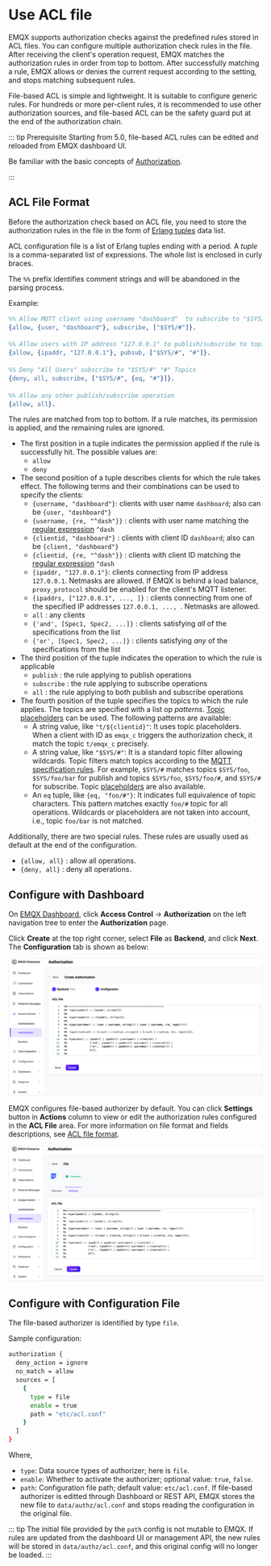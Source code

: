 # Use ACL file

EMQX supports authorization checks against the predefined rules stored in ACL files. You can configure multiple authorization check rules in the file. After receiving the client's operation request, EMQX matches the authorization rules in order from top to bottom. After successfully matching a rule, EMQX allows or denies the current request according to the setting, and stops matching subsequent rules. 

File-based ACL is simple and lightweight. It is suitable to configure generic rules. For hundreds or more per-client rules, it is recommended to use other authorization sources, and file-based ACL can be the safety guard put at the end of the authorization chain. 

::: tip Prerequisite
Starting from 5.0, file-based ACL rules can be edited and reloaded from EMQX dashboard UI.

Be familiar with the basic concepts of [Authorization](./authz.md).

:::

## ACL File Format

Before the authorization check based on ACL file, you need to store the authorization rules in the file in the form of [Erlang tuples](https://www.erlang.org/doc/reference_manual/data_types.html#tuple) data list.

ACL configuration file is a list of Erlang tuples ending with a period. A _tuple_ is a comma-separated list of expressions. The whole list is enclosed in curly braces.

The `%%` prefix identifies comment strings and will be abandoned in the parsing process.

Example:

```erlang
%% Allow MQTT client using username "dashboard"  to subscribe to "$SYS/#" topics
{allow, {user, "dashboard"}, subscribe, ["$SYS/#"]}.

%% Allow users with IP address "127.0.0.1" to publish/subscribe to topics "$SYS/#", "#"
{allow, {ipaddr, "127.0.0.1"}, pubsub, ["$SYS/#", "#"]}.

%% Deny "All Users" subscribe to "$SYS/#" "#" Topics
{deny, all, subscribe, ["$SYS/#", {eq, "#"}]}.

%% Allow any other publish/subscribe operation
{allow, all}.
```

The rules are matched from top to bottom. If a rule matches, its permission is applied, and the remaining rules are ignored.

- The first position in a tuple indicates the permission applied if the rule is successfully hit. The possible values are:
  * `allow`
  * `deny`
- The second position of a tuple describes clients for which the rule takes effect. The following terms and their combinations can be used to specify the clients:
  * `{username, "dashboard"}`: clients with user name `dashboard`; also can be `{user, "dashboard"}`
  * `{username, {re, "^dash"}}` : clients with user name matching the [regular expression](https://www.erlang.org/doc/man/re.html#regexp_syntax) `^dash`
  * `{clientid, "dashboard"}` : clients with client ID `dashboard`; also can be `{client, "dashboard"}`
  * `{clientid, {re, "^dash"}}` : clients with client ID matching the [regular expression](https://www.erlang.org/doc/man/re.html#regexp_syntax) `^dash`
  * `{ipaddr, "127.0.0.1"}`: clients connecting from IP address `127.0.0.1`. Netmasks are allowed. If EMQX is behind a load balance, `proxy_protocol` should be enabled for the client's MQTT listener. 
  * `{ipaddrs, ["127.0.0.1", ..., ]}` : clients connecting from one of the specified IP addresses `127.0.0.1, ..., `. Netmasks are allowed.
  * `all` : any clients
  * `{'and', [Spec1, Spec2, ...]}` : clients satisfying _all_ of the specifications from the list
  * `{'or', [Spec1, Spec2, ...]}` : clients satisfying _any_ of the specifications from the list
- The third position of the tuple indicates the operation to which the rule is applicable
  * `publish` : the rule applying to publish operations
  * `subscribe` : the rule applying to subscribe operations
  * `all` : the rule applying to both publish and subscribe operations
- The fourth position of the tuple specifies the topics to which the rule applies. The topics are specified with a list op _patterns_. [Topic placeholders](./authz.md#topic-placeholders) can be used. The following patterns are available:
  * A string value, like `"t/${clientid}"`: It uses topic placeholders. When a client with ID as `emqx_c` triggers the authorization check, it match the topic `t/emqx_c`  precisely. 
  * A string value, like `"$SYS/#"`: It is a standard topic filter allowing wildcards. Topic filters match topics according to the [MQTT specification rules](http://docs.oasis-open.org/mqtt/mqtt/v3.1.1/errata01/os/mqtt-v3.1.1-errata01-os-complete.html#_Toc442180920). For example, `$SYS/#` matches topics `$SYS/foo`, `$SYS/foo/bar` for publish and topics `$SYS/foo`, `$SYS/foo/#`, and `$SYS/#` for subscribe. Topic [placeholders](./authz.md#topic-placeholders) are also available.
  * An `eq` tuple, like `{eq, "foo/#"}`: It indicates full equivalence of topic characters. This pattern matches exactly `foo/#` topic for all operations. Wildcards or placeholders are not taken into account, i.e., topic `foo/bar` is not matched.

Additionally, there are two special rules. These rules are usually used as default at the end of the configuration.
- `{allow, all}` : allow all operations.
- `{deny, all}` : deny all operations.

## Configure with Dashboard

On [EMQX Dashboard](http://127.0.0.1:18083/#/authentication), click **Access Control** -> **Authorization** on the left navigation tree to enter the **Authorization** page. 

Click **Create** at the top right corner, select **File** as **Backend**, and click **Next**. The **Configuration** tab is shown as below:

![authz-file_ee](./assets/authz-file_ee.png)

EMQX configures file-based authorizer by default. You can click **Settings** button in **Actions** column to view or edit the authorization rules configured in the **ACL File** area. For more information on file format and fields descriptions, see [ACL file format](#acl-file-format).

![dashboard-edit-ACL-file_ee](./assets/dashboard-edit-ACL-file_ee.png)

## Configure with Configuration File

The file-based authorizer is identified by type `file`.

Sample configuration:

```bash
authorization {
  deny_action = ignore
  no_match = allow
  sources = [
    {
      type = file
      enable = true
      path = "etc/acl.conf"
    }
  ]
}
```

Where,

- `type`: Data source types of authorizer; here is `file`.
- `enable`: Whether to activate the authorizer; optional value: `true`, `false`.
- `path`: Configuration file path; default value: `etc/acl.conf`. If file-based authorizer is editted through Dashboard or REST API, EMQX stores the new file to `data/authz/acl.conf` and stops reading the configuration in the original file.

<!--For detailed parameter list, see [authz-file](../../configuration/configuration-manual.md#authz-file). Need to update the link later-->

::: tip
The initial file provided by the `path` config is not mutable to EMQX.
If rules are updated from the dashboard UI or management API, the new rules
will be stored in `data/authz/acl.conf`, and this original config will no longer be loaded.
::: <!--This note is not in the Chinese file anymore, remove?-->

